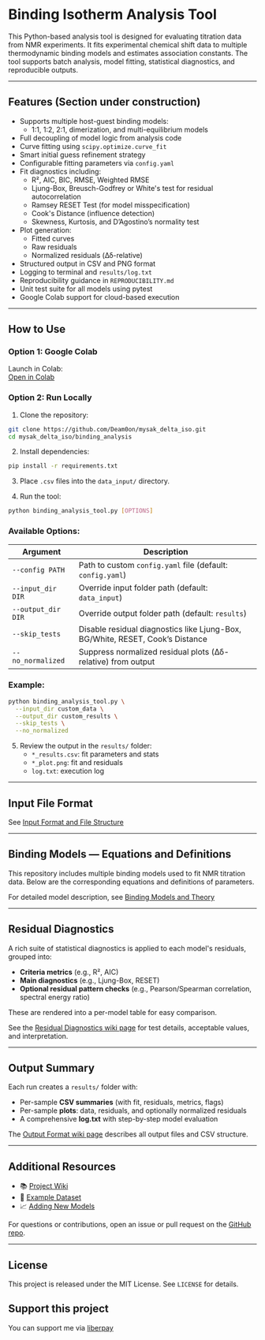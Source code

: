 # Binding Isotherm Analysis Tool

This Python-based analysis tool is designed for evaluating titration data from NMR experiments. It fits experimental chemical shift data to multiple thermodynamic binding models and estimates association constants. The tool supports batch analysis, model fitting, statistical diagnostics, and reproducible outputs.

---

## Features (Section under construction)

- Supports multiple host-guest binding models:
  - 1:1, 1:2, 2:1, dimerization, and multi-equilibrium models
- Full decoupling of model logic from analysis code
- Curve fitting using `scipy.optimize.curve_fit`
- Smart initial guess refinement strategy
- Configurable fitting parameters via `config.yaml`
- Fit diagnostics including:
  - R², AIC, BIC, RMSE, Weighted RMSE
  - Ljung-Box, Breusch-Godfrey or White's test for residual autocorrelation
  - Ramsey RESET Test (for model misspecification)
  - Cook's Distance (influence detection)
  - Skewness, Kurtosis, and D’Agostino’s normality test
- Plot generation:
  - Fitted curves
  - Raw residuals
  - Normalized residuals (Δδ-relative)
- Structured output in CSV and PNG format
- Logging to terminal and `results/log.txt`
- Reproducibility guidance in `REPRODUCIBILITY.md`
- Unit test suite for all models using pytest
- Google Colab support for cloud-based execution

---

## How to Use

### Option 1: Google Colab

Launch in Colab:  
[Open in Colab](https://colab.research.google.com/github/Deam0on/mysak_delta_iso/blob/custom_beta/example_data/colab_template.ipynb)

### Option 2: Run Locally

1. Clone the repository:

```bash
git clone https://github.com/Deam0on/mysak_delta_iso.git
cd mysak_delta_iso/binding_analysis
```

2. Install dependencies:

```bash
pip install -r requirements.txt
```

3. Place `.csv` files into the `data_input/` directory.

4. Run the tool:

```bash
python binding_analysis_tool.py [OPTIONS]
```

### Available Options:

| Argument            | Description |
|---------------------|-------------|
| `--config PATH`     | Path to custom `config.yaml` file (default: `config.yaml`) |
| `--input_dir DIR`   | Override input folder path (default: `data_input`) |
| `--output_dir DIR`  | Override output folder path (default: `results`) |
| `--skip_tests`      | Disable residual diagnostics like Ljung-Box, BG/White, RESET, Cook’s Distance |
| `--no_normalized`   | Suppress normalized residual plots (Δδ-relative) from output |

### Example:

```bash
python binding_analysis_tool.py \
  --input_dir custom_data \
  --output_dir custom_results \
  --skip_tests \
  --no_normalized
```

5. Review the output in the `results/` folder:
   - `*_results.csv`: fit parameters and stats
   - `*_plot.png`: fit and residuals
   - `log.txt`: execution log

---

## Input File Format

See [Input Format and File Structure](Input_and_File_Structure)

---

## Binding Models — Equations and Definitions

This repository includes multiple binding models used to fit NMR titration data. Below are the corresponding equations and definitions of parameters.

For detailed model description, see [Binding Models and Theory](Binding_Models_and_Theory)

---

## Residual Diagnostics

A rich suite of statistical diagnostics is applied to each model's residuals, grouped into:

- **Criteria metrics** (e.g., R², AIC)
- **Main diagnostics** (e.g., Ljung-Box, RESET)
- **Optional residual pattern checks** (e.g., Pearson/Spearman correlation, spectral energy ratio)

These are rendered into a per-model table for easy comparison.

See the [Residual Diagnostics wiki page](https://github.com/Deam0on/mysak_delta_iso/wiki/Residual-Diagnostics) for test details, acceptable values, and interpretation.

---

## Output Summary

Each run creates a `results/` folder with:

- Per-sample **CSV summaries** (with fit, residuals, metrics, flags)
- Per-sample **plots**: data, residuals, and optionally normalized residuals
- A comprehensive **log.txt** with step-by-step model evaluation

The [Output Format wiki page](https://github.com/Deam0on/mysak_delta_iso/wiki/Output-Files) describes all output files and CSV structure.

---
## Additional Resources

- 📚 [Project Wiki](https://github.com/Deam0on/mysak_delta_iso/wiki)
- 📂 [Example Dataset](https://github.com/Deam0on/mysak_delta_iso/tree/main/data_input)
- 📈 [Adding New Models](https://github.com/Deam0on/mysak_delta_iso/wiki/Adding-New-Models)

For questions or contributions, open an issue or pull request on the [GitHub repo](https://github.com/Deam0on/mysak_delta_iso).

---

## License

This project is released under the MIT License. See `LICENSE` for details.

## Support this project

You can support me via [liberpay](liberapay.com/Deamoon)
